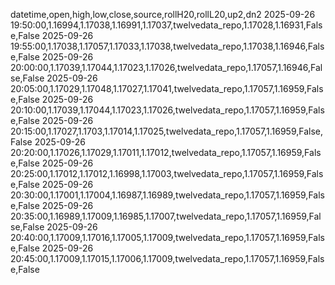 datetime,open,high,low,close,source,rollH20,rollL20,up2,dn2
2025-09-26 19:50:00,1.16994,1.17038,1.16991,1.17037,twelvedata_repo,1.17028,1.16931,False,False
2025-09-26 19:55:00,1.17038,1.17057,1.17033,1.17038,twelvedata_repo,1.17038,1.16946,False,False
2025-09-26 20:00:00,1.17039,1.17044,1.17023,1.17026,twelvedata_repo,1.17057,1.16946,False,False
2025-09-26 20:05:00,1.17029,1.17048,1.17027,1.17041,twelvedata_repo,1.17057,1.16959,False,False
2025-09-26 20:10:00,1.17039,1.17044,1.17023,1.17026,twelvedata_repo,1.17057,1.16959,False,False
2025-09-26 20:15:00,1.17027,1.1703,1.17014,1.17025,twelvedata_repo,1.17057,1.16959,False,False
2025-09-26 20:20:00,1.17026,1.17029,1.17011,1.17012,twelvedata_repo,1.17057,1.16959,False,False
2025-09-26 20:25:00,1.17012,1.17012,1.16998,1.17003,twelvedata_repo,1.17057,1.16959,False,False
2025-09-26 20:30:00,1.17001,1.17004,1.16987,1.16989,twelvedata_repo,1.17057,1.16959,False,False
2025-09-26 20:35:00,1.16989,1.17009,1.16985,1.17007,twelvedata_repo,1.17057,1.16959,False,False
2025-09-26 20:40:00,1.17009,1.17016,1.17005,1.17009,twelvedata_repo,1.17057,1.16959,False,False
2025-09-26 20:45:00,1.17009,1.17015,1.17006,1.17009,twelvedata_repo,1.17057,1.16959,False,False
